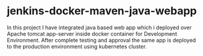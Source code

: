 # jenkins-docker-maven-java-webapp

In this project I have integrated java based web app which i deployed over Apache tomcat app-server inside docker container for Development Environment. After complete testing and approval the same app is deployed to the production environment using kubernetes cluster.  
